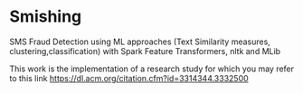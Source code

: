 # Smishing
SMS Fraud Detection using ML approaches (Text Similarity measures, clustering,classification) with Spark Feature Transformers, nltk and MLib 

This work is the implementation of a research study for which you may refer to this link https://dl.acm.org/citation.cfm?id=3314344.3332500
